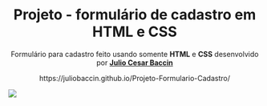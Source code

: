 <h1 align="center">
 Projeto - formulário de cadastro em HTML e CSS
</h1>

<p align="center">
 Formulário para cadastro feito usando somente <strong>HTML</strong> e <strong>CSS</strong> desenvolvido por <a target="_blank" rel="external" href="https://github.com/juliobaccin/"><strong>Julio Cesar Baccin</strong></a>
 </p>
 
<p align="center"> 
https://juliobaccin.github.io/Projeto-Formulario-Cadastro/
 </p>

<img src=https://github.com/juliobaccin/Projeto-Formulario-Cadastro/blob/main/Site%20Android.gif>







 



